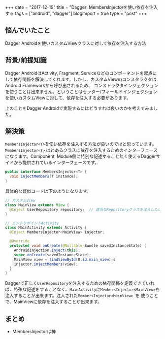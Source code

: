 +++
date = "2017-12-19"
title = "Dagger: MembersInjectorを使い依存を注入する
tags = ["android", "dagger"]
blogimport = true
type = "post"
+++

## 悩んでいたこと

Dagger Androidを使いカスタムViewクラスに対して依存を注入する方法


## 背景/前提知識

Dagger AndroidはActivity, Fragment, Serviceなどのコンポーネントを起点にして依存関係を解決してくれます。しかし、カスタムViewのコンスタラクタはAndroid Frameworkから呼び出されるため、 コンストラクタインジェクションを使うことは出来ません。ということはセッター/フィールドインジェクションを使いカスタムViewに対して、依存を注入する必要があります。

上のことをDagger Androidで実現するにはどうすれば良いのかを考えてみました。


## 解決策

`MembersInjector<T>`を使い依存を注入する方法が良いのではと思っています。`MembersInjector<T>` はとあるクラスに依存を注入するためのインターフェースになります。Component, Module側に特別な記述すること無く使えるDaggerサイドから提供されているインターフェースです。

```java
public interface MembersInjector<T> {
  void injectMembers(T instance);
}
```

具体的な疑似コードは下のようになります。

```java
// カスタムView
class MainView extends View {
  @Inject UserRepository repository;  // 適当なRepositoryクラスを注入したい
}

// エントリポイントActivity
class MainActivity extends Activity {
  @Inject MembersInjector<MainView> injector;

  @Override
  protected void onCreate(@Nullable Bundle savedInstanceState) {
    AndroidInjection.inject(this);
    super.onCreate(savedInstanceState);
    MainView view = findViewById(R.id.main_view);s
    injector.injectMembers(view);
  }
}
```

Daggerで正しく`UserRepository`を注入するための依存関係を定義できていれば、特殊な記述をすることなく、`MainActivity`に`MembersInjector<MainView>`を注入することが出来ます。注入された`MembersInjector<MainView> `を 使うことで、MainViewに依存を注入することが出来ます。


## まとめ

- MembersInjectorは神
